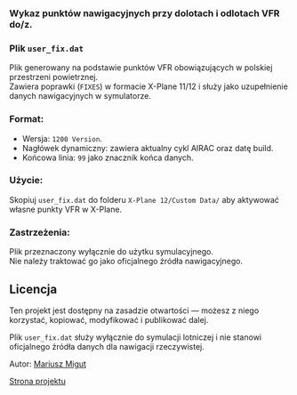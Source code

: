 ### Wykaz punktów nawigacyjnych przy dolotach i odlotach VFR do/z.

### Plik `user_fix.dat`

Plik generowany na podstawie punktów VFR obowiązujących w polskiej przestrzeni powietrznej.  
Zawiera poprawki (`FIXES`) w formacie X-Plane 11/12 i służy jako uzupełnienie danych nawigacyjnych w symulatorze.

###  Format:

- Wersja: `1200 Version`.
- Nagłówek dynamiczny: zawiera aktualny cykl AIRAC oraz datę build.
- Końcowa linia: `99` jako znacznik końca danych.

###  Użycie:

Skopiuj `user_fix.dat` do folderu `X-Plane 12/Custom Data/` aby aktywować własne punkty VFR w X-Plane.

###  Zastrzeżenia:

Plik przeznaczony wyłącznie do użytku symulacyjnego.  
Nie należy traktować go jako oficjalnego źródła nawigacyjnego.

##  Licencja

Ten projekt jest dostępny na zasadzie otwartości — możesz z niego korzystać, kopiować, modyfikować i publikować dalej.

Plik `user_fix.dat` służy wyłącznie do symulacji lotniczej i nie stanowi oficjalnego źródła danych dla nawigacji rzeczywistej.

Autor: [Mariusz Migut](mailto:migutmariusz@yahoo.com)

[Strona projektu](https://marimigu.github.io/strefaVFR/)






